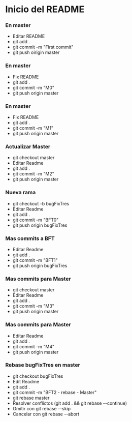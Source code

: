 Inicio del README
=================

### En master
 - Editar README
 - git add .
 - git commit -m "First commit"
 - git push oirigin master

### En master
 - Fix README
 - git add .
 - git commit -m "M0"
 - git push origin master

### En master
 - Fix README
 - git add .
 - git commit -m "M1"
 - git push origin master

### Actualizar Master
 - git checkout master
 - Editar Readme
 - git add .
 - git commit -m "M2"
 - git push origin master



### Nueva rama
 - git checkout -b bugFixTres
 - Editar Readme
 - git add .
 - git commit -m "BFT0"
 - git push origin bugFixTres

### Mas commits a BFT
 - Editar Readme
 - git add .
 - git commit -m "BFT1"
 - git push origin bugFixTres



### Mas commits para Master
 - git checkout master
 - Editar Readme
 - git add .
 - git commit -m "M3"
 - git push origin master

### Mas commits para Master
 - Editar Readme
 - git add .
 - git commit -m "M4"
 - git push origin master


### Rebase bugFixTres en master
 - git checkout bugFixTres
 - Edit Readme
 - git add .
 - git commit -m "BFT2 - rebase - Master"
 - git rebase master
 - Resolver conflictos (git add . && git rebase --continue)
 - Omitir con git rebase --skip
 - Cancelar con git rebase --abort
